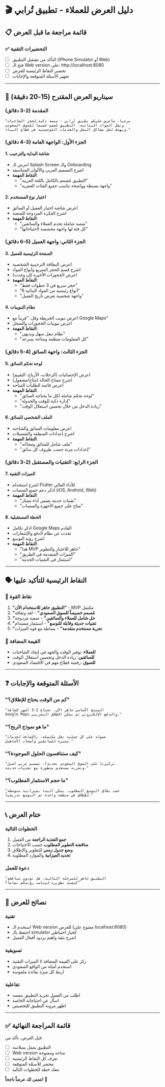 # 🎬 دليل العرض للعملاء - تطبيق تُرابي

## 📋 **قائمة مراجعة ما قبل العرض**

### ✅ **التحضيرات التقنية**
- [ ] التأكد من تشغيل التطبيق (iPhone Simulator أو Web)
- [ ] فتح الـ Web version على: http://localhost:8080
- [ ] تحضير النقاط الرئيسية للعرض
- [ ] تجهيز الأسئلة المتوقعة والإجابات

---

## 🎯 **سيناريو العرض المقترح (15-20 دقيقة)**

### **المقدمة (2-3 دقائق)**
```
"مرحباً، سأعرض عليكم تطبيق تُرابي - منصة ذكية لحجز الشاحنات 
ونقل المواد البنائية. التطبيق مُصمم خصيصاً للسوق السعودي 
ويهدف لحل مشاكل النقل والخدمات اللوجستية في قطاع البناء."
```

### **الجزء الأول: الواجهة العامة (3-4 دقائق)**

#### **1. شاشة البداية والترحيب**
- اعرض الـ Splash Screen والـ Onboarding
- اشرح التصميم العربي والألوان المتناسقة
- **النقاط المهمة**:
  - "التطبيق مُصمم بالكامل باللغة العربية"
  - "واجهة بسيطة وواضحة تناسب جميع الفئات العمرية"

#### **2. اختيار نوع المستخدم**
- اعرض شاشة اختيار العميل أو السائق
- اشرح الفكرة المزدوجة للمنصة
- **النقاط المهمة**:
  - "منصة شاملة تخدم العملاء والسائقين"
  - "كل فئة لها واجهة مخصصة لاحتياجاتها"

### **الجزء الثاني: واجهة العميل (5-6 دقائق)**

#### **3. الصفحة الرئيسية للعميل**
- اعرض البطاقة الترحيبية الشخصية
- اشرح قسم الحجز السريع وأنواع المواد
- اعرض الحجوزات الأخيرة (إن وجدت)
- **النقاط المهمة**:
  - "حجز سريع في 3 خطوات فقط"
  - "6 أنواع رئيسية من المواد البنائية"
  - "واجهة شخصية تعرض تاريخ العميل"

#### **4. نظام التبويبات**
- اعرض تبويب الخريطة وقل: "قريباً مع Google Maps"
- اعرض تبويبات الحجوزات والسجل
- **النقاط المهمة**:
  - "نظام تنقل سهل وبديهي"
  - "كل المعلومات منظمة ومتاحة بسرعة"

### **الجزء الثالث: واجهة السائق (4-5 دقائق)**

#### **5. لوحة تحكم السائق**
- اعرض الإحصائيات (الرحلات، الأرباح، التقييم)
- اشرح مفتاح الحالة (متاح/مشغول)
- اعرض قائمة الطلبات المتاحة
- **النقاط المهمة**:
  - "لوحة تحكم شاملة لكل ما يحتاجه السائق"
  - "إدارة ذكية للوقت والجدولة"
  - "زيادة الدخل من خلال تحسين استغلال الوقت"

#### **6. الملف الشخصي للسائق**
- اعرض معلومات السائق والشاحنة
- اشرح إعدادات المنطقة والتفضيلات
- **النقاط المهمة**:
  - "ملف شامل للسائق ومعدّاته"
  - "إعدادات مرنة حسب ظروف كل سائق"

### **الجزء الرابع: التقنيات والمستقبل (2-3 دقائق)**

#### **7. الميزات التقنية**
- اشرح استخدام Flutter للأداء العالي
- اذكر دعم جميع المنصات (iOS, Android, Web)
- **النقاط المهمة**:
  - "تقنيات حديثة تضمن أداء ممتاز"
  - "متاح على جميع الأجهزة والمنصات"

#### **8. الخطة المستقبلية**
- اذكر تكامل Google Maps القادم
- تحدث عن نظام الدفع والإشعارات
- اشرح رؤية التوسع
- **النقاط المهمة**:
  - "هذا MVP جاهز للاختبار والتطوير"
  - "الميزات المتقدمة في الطريق"
  - "استثمار في التقنيات الحديثة"

---

## 🗣️ **النقاط الرئيسية للتأكيد عليها**

### **💪 نقاط القوة**
1. **"التطبيق جاهز للاستخدام الآن"** - MVP مكتمل
2. **"مُصمم خصيصاً للسوق السعودي"** - لغة وثقافة
3. **"حل شامل للعملاء والسائقين"** - منصة مزدوجة
4. **"تقنيات حديثة وقابلة للتوسع"** - استثمار مستدام
5. **"تجربة مستخدم متقدمة"** - بساطة مع قوة الميزات

### **🎯 القيمة المضافة**
- **للعملاء**: توفير الوقت والجهد في إيجاد الشاحنات
- **للسائقين**: زيادة الدخل وتحسين استغلال الوقت
- **للسوق**: رقمنة قطاع مهم في الاقتصاد السعودي

---

## ❓ **الأسئلة المتوقعة والإجابات**

### **"كم من الوقت يحتاج للإطلاق؟"**
```
"المنتج الأساسي جاهز الآن. نحتاج 2-3 أشهر لإضافة 
Google Maps والدفع الإلكتروني ثم يمكن الإطلاق التجريبي."
```

### **"ما هو نموذج الربح؟"**
```
"عمولة على كل عملية نقل مكتملة، بالإضافة لخدمات 
مميزة للسائقين وأصحاب الأساطيل."
```

### **"كيف ستنافسون الحلول الموجودة؟"**
```
"تركيزنا على السوق السعودي تحديداً، تصميم عربي أصيل، 
وتجربة مستخدم متطورة مع تقنيات حديثة."
```

### **"ما حجم الاستثمار المطلوب؟"**
```
"حسب نطاق التوسع المطلوب. يمكن البدء بميزانية متوسطة 
للإطلاق في منطقة واحدة ثم التوسع تدريجياً."
```

---

## 📞 **ختام العرض**

### **الخطوات التالية**
1. **جمع التغذية الراجعة** من العميل
2. **مناقشة التطوير المطلوب** حسب الاحتياجات
3. **وضع جدول زمني** للتطوير والإطلاق
4. **تحديد الميزانية** والموارد المطلوبة

### **دعوة للعمل**
```
"التطبيق جاهز للمرحلة التالية. هل تودون مناقشة 
كيفية تطويره ليناسب رؤيتكم تماماً؟"
```

---

## 🎥 **نصائح للعرض**

### **تقنية**
- استخدم الـ Web version للعرض (مفتوح على localhost:8080)
- احتفظ بالـ simulator كخيار احتياطي
- اشرح بثقة واهتم بردود أفعال العميل

### **تسويقية**
- ركز على القيمة المضافة لا الميزات التقنية
- استخدم أمثلة من الواقع السعودي
- اربط كل ميزة بفائدة ملموسة

### **تفاعلية**
- اطلب من العميل تجربة التطبيق بنفسه
- اسأل عن احتياجاته الخاصة
- اظهر مرونة التطبيق للتخصيص

---

## ✅ **قائمة المراجعة النهائية**

قبل العرض، تأكد من:
- [ ] التطبيق يعمل بسلاسة
- [ ] Web version متاحة ومفتوحة
- [ ] تعرف كل النقاط الرئيسية
- [ ] محضر للأسئلة المتوقعة
- [ ] معك خطة للخطوات التالية

**نتمنى لك عرضاً ناجحاً! 🚀**
